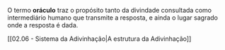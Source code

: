 O termo **oráculo** traz o propósito tanto da divindade consultada como intermediário humano que transmite a resposta, e ainda o lugar sagrado onde a resposta é dada.

[[02.06 - Sistema da Adivinhação|A estrutura da Adivinhação]]

